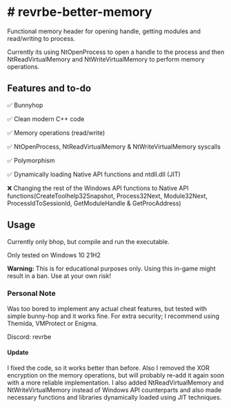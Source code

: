 <h1># revrbe-better-memory</h1>

Functional memory header for opening handle, getting modules and read/writing to process. 

Currently its using NtOpenProcess to open a handle to the process and then NtReadVirtualMemory and NtWriteVirtualMemory to perform memory operations.

<h2>Features and to-do</h2>

✅ Bunnyhop

✅ Clean modern C++ code

✅ Memory operations (read/write) 

✅ NtOpenProcess, NtReadVirtualMemory & NtWriteVirtualMemory syscalls

✅ Polymorphism

✅ Dynamically loading Native API functions and ntdll.dll (JIT)

❌ Changing the rest of the Windows API functions to Native API functions(CreateToolhelp32Snapshot, Process32Next, Module32Next, ProcessIdToSessionId, GetModuleHandle & GetProcAddress)

<h2>Usage</h2>

Currently only bhop, but compile and run the executable. 

Only tested on Windows 10 21H2

<b>Warning:</b> This is for educational purposes only. Using this in-game might result in a ban. Use at your own risk!

<h3>Personal Note</h3>

Was too bored to implement any actual cheat features, but tested with simple bunny-hop and it works fine. For extra security; I recommend using Themida, VMProtect or Enigma.

Discord: revrbe

<h4>Update</h4>
I fixed the code, so it works better than before. Also I removed the XOR encryption on the memory operations, but will probably re-add it again soon with a more reliable implementation.  
I also added NtReadVirtualMemory and NtWriteVirtualMemory instead of Windows API counterparts and also made necessary functions and libraries dynamically loaded using JIT techniques.
